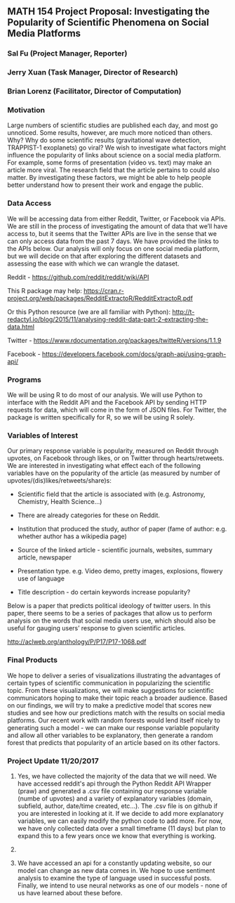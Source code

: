 ## MATH 154 Project Proposal: Investigating the Popularity of  Scientific Phenomena on Social Media Platforms ##
### Sal Fu (Project Manager, Reporter) 
### Jerry Xuan (Task Manager, Director of Research) 
### Brian Lorenz (Facilitator, Director of Computation) ###

### Motivation

Large numbers of scientific studies are published each day, and most go unnoticed. Some results, however, are much more noticed than others. Why? Why do some scientific results (gravitational wave detection, TRAPPIST-1 exoplanets) go viral? We wish to investigate what factors might influence the popularity of links about science on a social media platform. For example, some forms of presentation (video vs. text) may make an article more viral. The research field that the article pertains to could also matter. By investigating these factors, we might be able to help people better understand how to present their work and engage the public. 

### Data Access

We will be accessing data from either Reddit, Twitter, or Facebook via APIs. We are still in the process of investigating the amount of data that we’ll have access to, but it seems that the Twitter APIs are live in the sense that we can only access data from the past 7 days. We have provided the links to the APIs below. Our analysis will only focus on one social media platform, but we will decide on that after exploring the different datasets and assessing the ease with which we can wrangle the dataset.

Reddit - https://github.com/reddit/reddit/wiki/API

This R package may help: https://cran.r-project.org/web/packages/RedditExtractoR/RedditExtractoR.pdf

Or this Python resource (we are all familiar with Python): http://t-redactyl.io/blog/2015/11/analysing-reddit-data-part-2-extracting-the-data.html

Twitter - https://www.rdocumentation.org/packages/twitteR/versions/1.1.9

Facebook - https://developers.facebook.com/docs/graph-api/using-graph-api/

### Programs

We will be using R to do most of our analysis. We will use Python to interface with the Reddit API and the Facebook API by sending HTTP requests for data, which will come in the form of JSON files. For Twitter, the package is written specifically for R, so we will be using R solely.

### Variables of Interest

Our primary response variable is popularity, measured on Reddit through upvotes, on Facebook through likes, or on Twitter through hearts/retweets. We are interested in investigating what effect each of the following variables have on the popularity of the article (as measured by number of upvotes/(dis)likes/retweets/share)s:

* Scientific field that the article is associated with (e.g. Astronomy, Chemistry, Health Science…)

* There are already categories for these on Reddit. 

* Institution that produced the study, author of paper (fame of author: e.g. whether author has a wikipedia page)

* Source of the linked article - scientific journals, websites, summary article, newspaper

* Presentation type. e.g. Video demo, pretty images, explosions, flowery use of language

* Title description - do certain keywords increase popularity? 

Below is a paper that predicts political ideology of twitter users. In this paper, there seems to be a series of packages that allow us to perform analysis on the words that social media users use, which should also be useful for gauging users’ response to given scientific articles. 

http://aclweb.org/anthology/P/P17/P17-1068.pdf

### Final Products

We hope to deliver a series of visualizations illustrating the advantages of certain types of scientific communication in popularizing the scientific topic. From these visualizations, we will make suggestions for scientific communicators hoping to make their topic reach a broader audience. Based on our findings, we will try to make a predictive model that scores new studies and see how our predictions match with the results on social media platforms. Our recent work with random forests would lend itself nicely to generating such a model - we can make our response variable popularity and allow all other variables to be explanatory, then generate a random forest that predicts that popularity of an article based on its other factors. 

### Project Update 11/20/2017

1. Yes, we have collected the majority of the data that we will need. We have accessed reddit's api through the Python Reddit API Wrapper (praw) and generated a .csv file containing our response variable (numbe of upvotes) and a variety of explanatory variables (domain, subfield, author, date/time created, etc...). The .csv file is on github if you are interested in looking at it. If we decide to add more explanatory variables, we can easily modify the python code to add more. For now, we have only collected data over a small timeframe (11 days) but plan to expand this to a few years once we know that everything is working. 

2. 

3. We have accessed an api for a constantly updating website, so our model can change as new data comes in. We hope to use sentiment analysis to examine the type of language used in successful posts. Finally, we intend to use neural networks as one of our models - none of us have learned about these before. 
